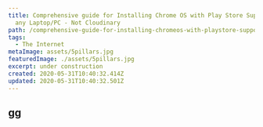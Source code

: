 ```yaml
---
title: Comprehensive guide for Installing Chrome OS with Play Store Support on
  any Laptop/PC - Not Cloudinary
path: /comprehensive-guide-for-installing-chromeos-with-playstore-support-on-any-laptop
tags:
  - The Internet
metaImage: assets/5pillars.jpg
featuredImage: ./assets/5pillars.jpg
excerpt: under construction
created: 2020-05-31T10:40:32.414Z
updated: 2020-05-31T10:40:32.501Z
---
```

## gg